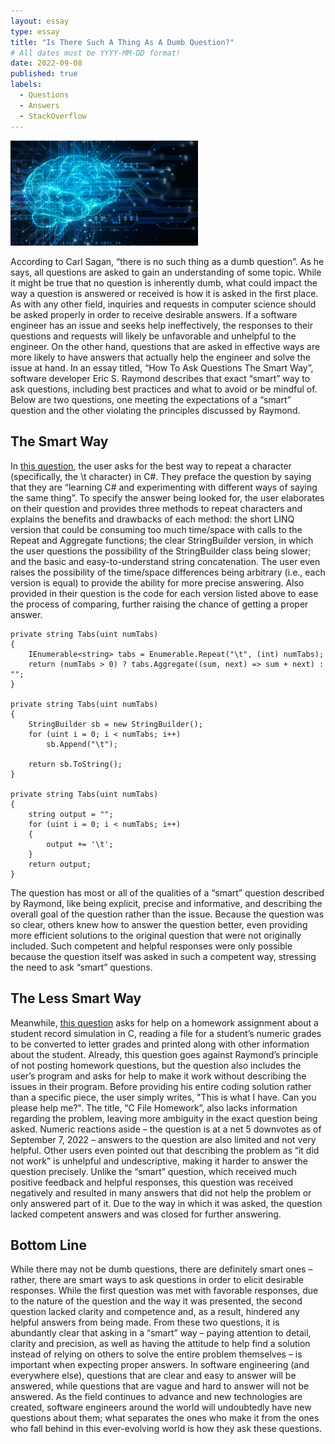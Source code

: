 ```yaml
---
layout: essay
type: essay
title: "Is There Such A Thing As A Dumb Question?"
# All dates must be YYYY-MM-DD format!
date: 2022-09-08
published: true
labels:
  - Questions
  - Answers
  - StackOverflow
---
```


<img width="300px" class="rounded float-start pe-4" src="../img/genericbrain.jpg">

According to Carl Sagan, “there is no such thing as a dumb question”. As he says, all questions are asked to gain an understanding of some topic. While it might be true that no question is inherently dumb, what could impact the way a question is answered or received is how it is asked in the first place. As with any other field, inquiries and requests in computer science should be asked properly in order to receive desirable answers. If a software engineer has an issue and seeks help ineffectively, the responses to their questions and requests will likely be unfavorable and unhelpful to the engineer. On the other hand, questions that are asked in effective ways are more likely to have answers that actually help the engineer and solve the issue at hand. In an essay titled, “How To Ask Questions The Smart Way”, software developer Eric S. Raymond describes that exact “smart” way to ask questions, including best practices and what to avoid or be mindful of. Below are two questions, one meeting the expectations of a “smart” question and the other violating the principles discussed by Raymond.

## The Smart Way

In <a href="https://stackoverflow.com/questions/411752/best-way-to-repeat-a-character-in-c-sharp">this question</a>, the user asks for the best way to repeat a character (specifically, the \t character) in C#. They preface the question by saying that they are “learning C# and experimenting with different ways of saying the same thing”. To specify the answer being looked for, the user elaborates on their question and provides three methods to repeat characters and explains the benefits and drawbacks of each method: the short LINQ version that could be consuming too much time/space with calls to the Repeat and Aggregate functions; the clear StringBuilder version, in which the user questions the possibility of the StringBuilder class being slower; and the basic and easy-to-understand string concatenation. The user even raises the possibility of the time/space differences being arbitrary (i.e., each version is equal) to provide the ability for more precise answering. Also provided in their question is the code for each version listed above to ease the process of comparing, further raising the chance of getting a proper answer.
```
private string Tabs(uint numTabs)
{
    IEnumerable<string> tabs = Enumerable.Repeat("\t", (int) numTabs);
    return (numTabs > 0) ? tabs.Aggregate((sum, next) => sum + next) : ""; 
}  

private string Tabs(uint numTabs)
{
    StringBuilder sb = new StringBuilder();
    for (uint i = 0; i < numTabs; i++)
        sb.Append("\t");

    return sb.ToString();
}  

private string Tabs(uint numTabs)
{
    string output = "";
    for (uint i = 0; i < numTabs; i++)
    {
        output += '\t';
    }
    return output; 
}
```
The question has most or all of the qualities of a “smart” question described by Raymond, like being explicit, precise and informative, and describing the overall goal of the question rather than the issue. Because the question was so clear, others knew how to answer the question better, even providing more efficient solutions to the original question that were not originally included. Such competent and helpful responses were only possible because the question itself was asked in such a competent way, stressing the need to ask “smart” questions.

## The Less Smart Way

Meanwhile, <a href="https://stackoverflow.com/questions/20574925/c-file-homework">this question</a> asks for help on a homework assignment about a student record simulation in C, reading a file for a student’s numeric grades to be converted to letter grades and printed along with other information about the student. Already, this question goes against Raymond’s principle of not posting homework questions, but the question also includes the user’s program and asks for help to make it work without describing the issues in their program. Before providing his entire coding solution rather than a specific piece, the user simply writes, "This is what I have. Can you please help me?". The title, “C File Homework”, also lacks information regarding the problem, leaving more ambiguity in the exact question being asked. Numeric reactions aside – the question is at a net 5 downvotes as of September 7, 2022 – answers to the question are also limited and not very helpful. Other users even pointed out that describing the problem as “it did not work” is unhelpful and undescriptive, making it harder to answer the question precisely. Unlike the “smart” question, which received much positive feedback and helpful responses, this question was received negatively and resulted in many answers that did not help the problem or only answered part of it. Due to the way in which it was asked, the question lacked competent answers and was closed for further answering.

## Bottom Line

While there may not be dumb questions, there are definitely smart ones – rather, there are smart ways to ask questions in order to elicit desirable responses. While the first question was met with favorable responses, due to the nature of the question and the way it was presented, the second question lacked clarity and competence and, as a result, hindered any helpful answers from being made. From these two questions, it is abundantly clear that asking in a “smart” way – paying attention to detail, clarity and precision, as well as having the attitude to help find a solution instead of relying on others to solve the entire problem themselves – is important when expecting proper answers. In software engineering (and everywhere else), questions that are clear and easy to answer will be answered, while questions that are vague and hard to answer will not be answered. As the field continues to advance and new technologies are created, software engineers around the world will undoubtedly have new questions about them; what separates the ones who make it from the ones who fall behind in this ever-evolving world is how they ask these questions.
